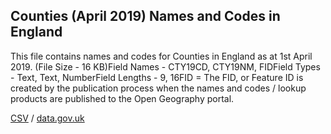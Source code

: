 ## Counties (April 2019) Names and Codes in England

This file contains names and codes for Counties in England as at 1st April 2019. (File Size - 16 KB)Field Names - CTY19CD, CTY19NM, FIDField Types - Text, Text, NumberField Lengths - 9, 16FID = The FID, or Feature ID is created by the publication process when the names and codes / lookup products are published to the Open Geography portal. 

[CSV](csv/243.csv) / [data.gov.uk](https://data.gov.uk/dataset/0a151627-8188-4623-a0af-1e590bedaed7/counties-april-2019-names-and-codes-in-england)

